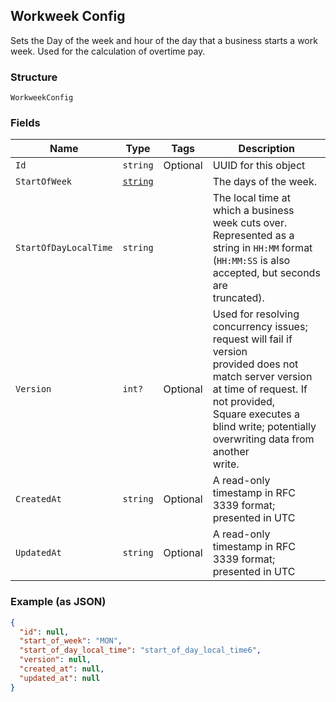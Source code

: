 ## Workweek Config

Sets the Day of the week and hour of the day that a business starts a
work week. Used for the calculation of overtime pay.

### Structure

`WorkweekConfig`

### Fields

| Name | Type | Tags | Description |
|  --- | --- | --- | --- |
| `Id` | `string` | Optional | UUID for this object |
| `StartOfWeek` | [`string`](/doc/models/weekday.md) |  | The days of the week. |
| `StartOfDayLocalTime` | `string` |  | The local time at which a business week cuts over. Represented as a<br>string in `HH:MM` format (`HH:MM:SS` is also accepted, but seconds are<br>truncated). |
| `Version` | `int?` | Optional | Used for resolving concurrency issues; request will fail if version<br>provided does not match server version at time of request. If not provided,<br>Square executes a blind write; potentially overwriting data from another<br>write. |
| `CreatedAt` | `string` | Optional | A read-only timestamp in RFC 3339 format; presented in UTC |
| `UpdatedAt` | `string` | Optional | A read-only timestamp in RFC 3339 format; presented in UTC |

### Example (as JSON)

```json
{
  "id": null,
  "start_of_week": "MON",
  "start_of_day_local_time": "start_of_day_local_time6",
  "version": null,
  "created_at": null,
  "updated_at": null
}
```


